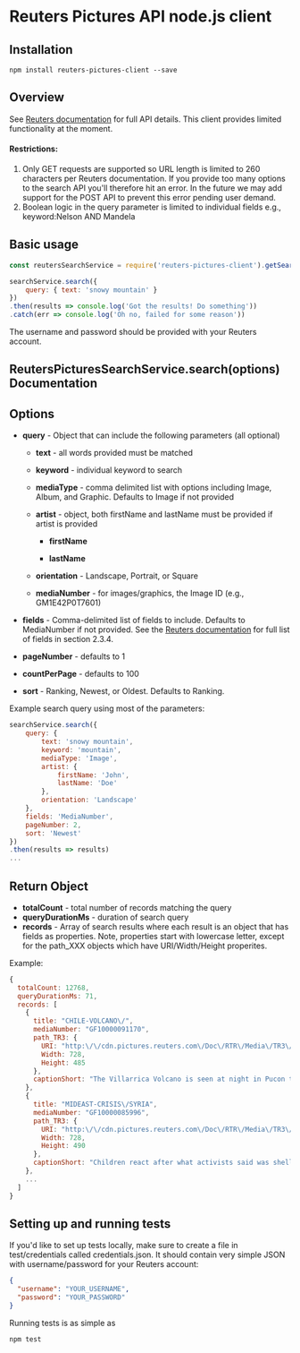 # Reuters Pictures API node.js client 

## Installation

`npm install reuters-pictures-client --save`

## Overview

See [Reuters documentation](Reuters_Pictures_API.pdf) for full API details.  This client provides limited functionality at the moment.
 
#### Restrictions:

1. Only GET requests are supported so URL length is limited to 260 characters per Reuters documentation.  If you provide too many options to the search API you'll therefore hit an error. In the future we may add support for the POST API to prevent this error pending user demand.
2. Boolean logic in the query parameter is limited to individual fields e.g., keyword:Nelson AND Mandela

## Basic usage

```JavaScript
const reutersSearchService = require('reuters-pictures-client').getSearchService('username', 'password');

searchService.search({
    query: { text: 'snowy mountain' }
})
.then(results => console.log('Got the results! Do something'))
.catch(err => console.log('Oh no, failed for some reason'))
```

The username and password should be provided with your Reuters account.

## ReutersPicturesSearchService.search(options) Documentation

**Options**
----
* **query** - Object that can include the following parameters (all optional)
    
    * **text** - all words provided must be matched
    
    * **keyword** - individual keyword to search
    
    * **mediaType** - comma delimited list with options including Image, Album, and Graphic.  Defaults to Image if not provided
    
    * **artist** - object, both firstName and lastName must be provided if artist is provided
    
        * **firstName**
        
        * **lastName**
    
    * **orientation** - Landscape, Portrait, or Square
    
    * **mediaNumber** - for images/graphics, the Image ID (e.g., GM1E42P0T7601)
    
* **fields** - Comma-delimited list of fields to include.  Defaults to MediaNumber if not provided.  See the [Reuters documentation](Reuters_Pictures_API.pdf) for full list of fields in section 2.3.4.
    
* **pageNumber** - defaults to 1

* **countPerPage** - defaults to 100

* **sort** - Ranking, Newest, or Oldest. Defaults to Ranking.

Example search query using most of the parameters:

```JavaScript
searchService.search({
    query: {
        text: 'snowy mountain',
        keyword: 'mountain',
        mediaType: 'Image',
        artist: {
            firstName: 'John',
            lastName: 'Doe'
        },
        orientation: 'Landscape'
    },
    fields: 'MediaNumber',
    pageNumber: 2,
    sort: 'Newest'
})
.then(results => results)
...
```

**Return Object**
----
* **totalCount** - total number of records matching the query
* **queryDurationMs** - duration of search query
* **records** - Array of search results where each result is an object that has fields as properties. Note, properties start with lowercase letter, except for the path_XXX objects which have URI/Width/Height properites.

Example:

```JavaScript
{
  totalCount: 12768,
  queryDurationMs: 71,
  records: [
    {
      title: "CHILE-VOLCANO\/",
      mediaNumber: "GF10000091170",
      path_TR3: {
        URI: "http:\/\/cdn.pictures.reuters.com\/Doc\/RTR\/Media\/TR3\/9\/b\/f\/c\/RTX1CGG8.jpg",
        Width: 728,
        Height: 485
      },
      captionShort: "The Villarrica Volcano is seen at night in Pucon town"
    },
    {
      title: "MIDEAST-CRISIS\/SYRIA",
      mediaNumber: "GF10000085996",
      path_TR3: {
        URI: "http:\/\/cdn.pictures.reuters.com\/Doc\/RTR\/Media\/TR3\/b\/7\/0\/8\/RTX1BTUZ.jpg",
        Width: 728,
        Height: 490
      },
      captionShort: "Children react after what activists said was shelling by forces loyal to Syria's President Assad near the Syrian Arab Red Crescent center in the Douma neighborhood of Damascus"
    },
    ...
  ]
}
```

## Setting up and running tests

If you'd like to set up tests locally, make sure to create a file in test/credentials called credentials.json.  It should contain very simple JSON with username/password for your Reuters account:

```JSON
{
  "username": "YOUR_USERNAME",
  "password": "YOUR_PASSWORD"
}
```

Running tests is as simple as

```
npm test
```